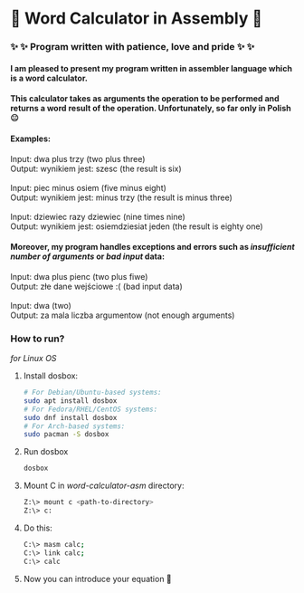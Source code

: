 # :star2: Word Calculator in Assembly :star2:
### :sparkles: :sparkles: Program written with patience, love and pride :sparkles: :sparkles:

#### I am pleased to present my program written in assembler language which is a word calculator.
#### This calculator takes as arguments the operation to be performed and returns a word result of the operation. Unfortunately, so far only in Polish :neutral_face:

#### Examples:
Input: dwa plus trzy (two plus three) \
Output: wynikiem jest: szesc (the result is six) \
\
Input: piec minus osiem (five minus eight)\
Output: wynikiem jest: minus trzy (the result is minus three)\
\
Input: dziewiec razy dziewiec (nine times nine)\
Output: wynikiem jest: osiemdziesiat jeden (the result is eighty one)


#### Moreover, my program handles exceptions and errors such as *insufficient number of arguments* or *bad input* data:
Input: dwa plus pienc (two plus fiwe)\
Output: złe dane wejściowe :( (bad input data)\
\
Input: dwa (two)\
Output: za mala liczba argumentow (not enough arguments)

### How to run?
*for Linux OS*
1. Install dosbox:
    ```bash
    # For Debian/Ubuntu-based systems:
    sudo apt install dosbox
    # For Fedora/RHEL/CentOS systems:
    sudo dnf install dosbox
    # For Arch-based systems:
    sudo pacman -S dosbox
2. Run dosbox
    ```bash
    dosbox
    ```
3. Mount C in *word-calculator-asm* directory:
    ```bash
    Z:\> mount c <path-to-directory>
    Z:\> c:
    ```
4. Do this:
    ```bash
    C:\> masm calc;
    C:\> link calc;
    C:\> calc
    ```
5. Now you can introduce your equation :full_moon_with_face:
